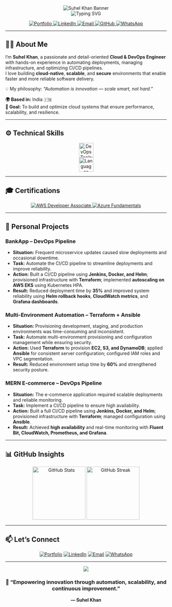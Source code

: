 <!-- Professional GitHub Profile README for Suhel Khan -->

<div align="center">

<!-- ✅ Using Kiran Rakh's working capsule-render banner -->
<img src="https://capsule-render.vercel.app/api?type=waving&color=0ea5e9&height=180&section=header&text=Suhel%20Khan&fontSize=30&fontColor=ffffff" alt="Suhel Khan Banner"/>

<br/>

<!-- 👋 Animated Typing Intro -->
<img src="https://readme-typing-svg.herokuapp.com?font=Fira+Code&weight=500&size=24&pause=1000&color=38BDF8&center=true&vCenter=true&width=850&lines=👋+Hey+there!+I'm+Suhel+Khan;Cloud+%26+DevOps+Engineer;AWS+%7C+Azure+%7C+Docker+%7C+Kubernetes;Terraform+%7C+Ansible+%7C+CI%2FCD+%7C+Linux;Automation+%7C+Scalability+%7C+Reliability" alt="Typing SVG" />

<br/>

<!-- 🔗 Social Links -->
<p align="center">
  <a href="https://my-portfolio-app-theta-one.vercel.app/" target="_blank">
    <img src="https://img.shields.io/badge/Portfolio-0ea5e9?style=for-the-badge&logo=netlify&logoColor=white" alt="Portfolio"/>
  </a>
  <a href="https://www.linkedin.com/in/devops-engineer1/" target="_blank">
    <img src="https://img.shields.io/badge/LinkedIn-0077B5?style=for-the-badge&logo=linkedin&logoColor=white" alt="LinkedIn"/>
  </a>
  <a href="mailto:workwithsuhel@gmail.com">
    <img src="https://img.shields.io/badge/Email-D14836?style=for-the-badge&logo=gmail&logoColor=white" alt="Email"/>
  </a>
  <a href="https://github.com/SUHEL782" target="_blank">
    <img src="https://img.shields.io/badge/GitHub-181717?style=for-the-badge&logo=github&logoColor=white" alt="GitHub"/>
  </a>
  <a href="https://wa.me/918931004042" target="_blank">
    <img src="https://img.shields.io/badge/WhatsApp-25D366?style=for-the-badge&logo=whatsapp&logoColor=white" alt="WhatsApp"/>
  </a>
</p>

</div>

---

## 👨‍💻 About Me

I’m **Suhel Khan**, a passionate and detail-oriented **Cloud & DevOps Engineer** with hands-on experience in automating deployments, managing infrastructure, and optimizing CI/CD pipelines.  
I love building **cloud-native**, **scalable**, and **secure** environments that enable faster and more reliable software delivery.

💡 My philosophy: *“Automation is innovation — scale smart, not hard.”*

**🌍 Based in:** India 🇮🇳  
**🎯 Goal:** To build and optimize cloud systems that ensure performance, scalability, and resilience.  

---

## ⚙️ Technical Skills 

<p align="center">
  <img src="https://skillicons.dev/icons?i=aws,azure,gcp,kubernetes,docker,terraform,ansible,jenkins,gitlab,github,linux" height="45" alt="DevOps Tools"/>
  <br/>
  <img src="https://skillicons.dev/icons?i=python,bash" height="45" alt="Languages"/>
</p>

---

## 🎓 Certifications

<p align="center">
  <a href="https://www.credly.com/badges/aws-certified-developer-associate" target="_blank">
    <img src="https://www.credly.com/badges/46be7442-7ba7-4b97-9b4d-f2e20d6fb149/public_url" alt="AWS Developer Associate"/>
  </a>
  <a href="https://www.credly.com/badges/microsoft-certified-azure-fundamentals" target="_blank">
    <img src="https://img.shields.io/badge/Microsoft%20Certified-Azure%20Fundamentals-0078D4?style=for-the-badge&logo=microsoftazure&logoColor=white" alt="Azure Fundamentals"/>
  </a>
</p>

---

## 🚀 Personal Projects

### **BankApp – DevOps Pipeline**
- **Situation:** Frequent microservice updates caused slow deployments and occasional downtime.  
- **Task:** Automate the CI/CD pipeline to streamline deployments and improve reliability.  
- **Action:** Built a CI/CD pipeline using **Jenkins, Docker, and Helm**; provisioned infrastructure with **Terraform**; implemented **autoscaling on AWS EKS** using Kubernetes HPA.  
- **Result:** Reduced deployment time by **35%** and improved system reliability using **Helm rollback hooks**, **CloudWatch metrics**, and **Grafana dashboards**.

### **Multi-Environment Automation – Terraform + Ansible**
- **Situation:** Provisioning development, staging, and production environments was time-consuming and inconsistent.  
- **Task:** Automate multi-environment provisioning and configuration management while ensuring security.  
- **Action:** Used **Terraform** to provision **EC2, S3, and DynamoDB**; applied **Ansible** for consistent server configuration; configured IAM roles and VPC segmentation.  
- **Result:** Reduced environment setup time by **60%** and strengthened security posture.

### **MERN E-commerce – DevOps Pipeline**
- **Situation:** The e-commerce application required scalable deployments and reliable monitoring.  
- **Task:** Implement a CI/CD pipeline to ensure high availability.  
- **Action:** Built a full CI/CD pipeline using **Jenkins, Docker, and Helm**; provisioned infrastructure with **Terraform**; managed configuration using **Ansible**.  
- **Result:** Achieved **high availability** and real-time monitoring with **Fluent Bit, CloudWatch, Prometheus, and Grafana**.

---

## 📊 GitHub Insights

<p align="center">
  <img src="https://github-readme-stats.vercel.app/api?username=SUHEL782&show_icons=true&theme=transparent&hide_border=true" height="165" alt="GitHub Stats"/>
  <img src="https://github-readme-streak-stats.herokuapp.com/?user=SUHEL782&theme=transparent&hide_border=true" height="165" alt="GitHub Streak"/>
</p>

---

## 📫 Let’s Connect

<p align="center">
  <a href="https://my-portfolio-app-theta-one.vercel.app/" target="_blank"><img src="https://img.shields.io/badge/Portfolio-0ea5e9?style=for-the-badge&logo=netlify&logoColor=white" alt="Portfolio"/></a>
  <a href="https://www.linkedin.com/in/devops-engineer1/" target="_blank"><img src="https://img.shields.io/badge/LinkedIn-blue?style=for-the-badge&logo=linkedin" alt="LinkedIn"/></a>
  <a href="mailto:suhelkhan155@gmail.com"><img src="https://img.shields.io/badge/Email-D14836?style=for-the-badge&logo=gmail&logoColor=white" alt="Email"/></a>
  <a href="https://wa.me/918931004042" target="_blank"><img src="https://img.shields.io/badge/WhatsApp-25D366?style=for-the-badge&logo=whatsapp&logoColor=white" alt="WhatsApp"/></a>
</p>

---

<div align="center">
  <img src="https://capsule-render.vercel.app/api?type=waving&color=0ea5e9&height=120&section=footer" />
  <h3>🚀 “Empowering innovation through automation, scalability, and continuous improvement.”</h3>
  <p><strong>— Suhel Khan</strong></p>
</div>
